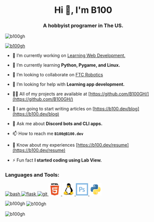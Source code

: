 <h1 align="center">Hi 👋, I'm B100</h1>
<h3 align="center">A hobbyist programer in The US.</h3>

<p align="left"> <img src="https://komarev.com/ghpvc/?username=b100gh&label=Profile%20views&color=0e75b6&style=flat" alt="b100gh" /> </p>

<p align="left"> <a href="https://github.com/ryo-ma/github-profile-trophy"><img src="https://github-profile-trophy.vercel.app/?username=b100gh" alt="b100gh" /></a> </p>

- 🔭 I’m currently working on [Learning Web Development.](https://github.com/B100GH/b100.dev)

- 🌱 I’m currently learning **Python, Pygame, and Linux.**

- 🤖 I’m looking to collaborate on [FTC Robotics](https://github.com/West-Robotics/FtcRobotController)

- 🤝 I’m looking for help with **Learning app development.**

- 👨‍💻 All of my projects are available at [https://github.com/B100GH/](https://github.com/B100GH/)

- 📝 I am going to start writing articles on [https://b100.dev/blog](https://b100.dev/blog)

- 💬 Ask me about **Discord bots and CLI apps.**

- 📫 How to reach me **`B100@B100.dev`**

- 📄 Know about my experiences [https://b100.dev/resume](https://b100.dev/resume)

- ⚡ Fun fact **I started coding using Lab View.**


<h3 align="left">Languages and Tools:</h3>
<p align="left"> <a href="https://www.gnu.org/software/bash/" target="_blank" rel="noreferrer"> <img src="https://www.vectorlogo.zone/logos/gnu_bash/gnu_bash-icon.svg" alt="bash" width="40" height="40"/> </a> <a href="https://flask.palletsprojects.com/" target="_blank" rel="noreferrer"> <img src="https://www.vectorlogo.zone/logos/pocoo_flask/pocoo_flask-icon.svg" alt="flask" width="40" height="40"/> </a> <a href="https://git-scm.com/" target="_blank" rel="noreferrer"> <img src="https://www.vectorlogo.zone/logos/git-scm/git-scm-icon.svg" alt="git" width="40" height="40"/> </a> <a href="https://www.w3.org/html/" target="_blank" rel="noreferrer"> <img src="https://raw.githubusercontent.com/devicons/devicon/master/icons/html5/html5-original-wordmark.svg" alt="html5" width="40" height="40"/> </a> <a href="https://www.linux.org/" target="_blank" rel="noreferrer"> <img src="https://raw.githubusercontent.com/devicons/devicon/master/icons/linux/linux-original.svg" alt="linux" width="40" height="40"/> </a> <a href="https://www.photoshop.com/en" target="_blank" rel="noreferrer"> <img src="https://raw.githubusercontent.com/devicons/devicon/master/icons/photoshop/photoshop-line.svg" alt="photoshop" width="40" height="40"/> </a> <a href="https://www.python.org" target="_blank" rel="noreferrer"> <img src="https://raw.githubusercontent.com/devicons/devicon/master/icons/python/python-original.svg" alt="python" width="40" height="40"/> </a> </p>

<p><img align="left" src="https://github-readme-stats.vercel.app/api/top-langs?username=b100gh&show_icons=true&locale=en&layout=compact" alt="b100gh" /></p>

<p>&nbsp;<img align="center" src="https://github-readme-stats.vercel.app/api?username=b100gh&show_icons=true&locale=en" alt="b100gh" /></p>

<p><img align="center" src="https://github-readme-streak-stats.herokuapp.com/?user=b100gh&" alt="b100gh" /></p>

